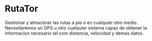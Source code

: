 # RutaTor
Gestionar y almacenar las rutas a pie o en cualquier otro medio. Necesitaremos un GPS u otro cualquier sistema capaz de obtener la informacion necesario tal com distancia, velocidad y demas datos.
